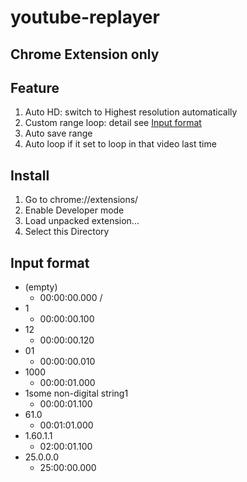 # youtube-replayer

## Chrome Extension only

## Feature
1. Auto HD: switch to Highest resolution automatically
2. Custom range loop: detail see [Input format](#input-format)
3. Auto save range
4. Auto loop if it set to loop in that video last time

## Install
1. Go to chrome://extensions/
2. Enable Developer mode
3. Load unpacked extension...
4. Select this Directory

## Input format
- (empty)
  - 00:00:00.000 / <end of video>
- 1
  - 00:00:00.100
- 12
  - 00:00:00.120
- 01
  - 00:00:00.010
- 1000
  - 00:00:01.000
- 1some non-digital string1
  - 00:00:01.100
- 61.0
  - 00:01:01.000
- 1.60.1.1
  - 02:00:01.100
- 25.0.0.0
  - 25:00:00.000
